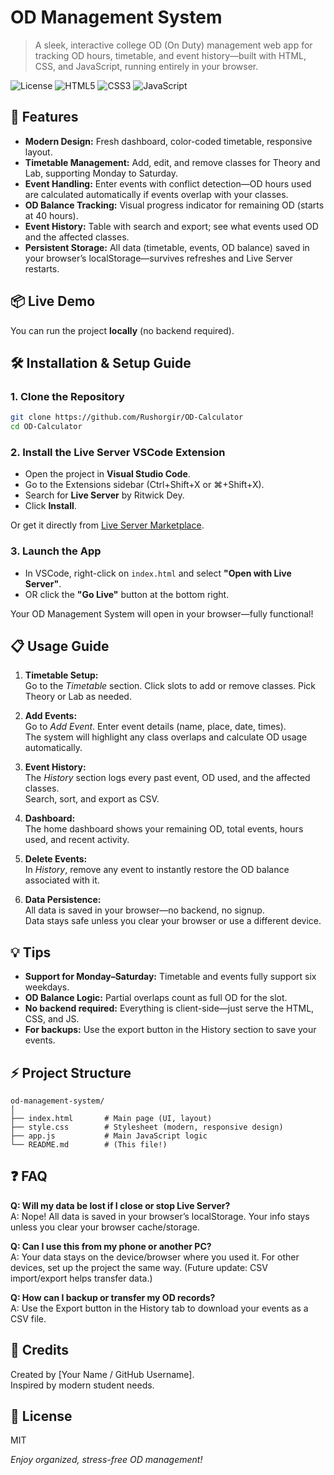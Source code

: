 # OD Management System

> A sleek, interactive college OD (On Duty) management web app for tracking OD hours, timetable, and event history—built with HTML, CSS, and JavaScript, running entirely in your browser.

![License](https://img.shields.io/badge/license-MIT-blue.svg)
![HTML5](https://img.shields.io/badge/-HTML5-E34F26?style=flat&logo=html5&logoColor=white)
![CSS3](https://img.shields.io/badge/-CSS3-1572B6?style=flat&logo=css3&logoColor=white)
![JavaScript](https://img.shields.io/badge/-JavaScript-F7DF1E?style=flat&logo=javascript&logoColor=black)


## 🚀 Features

- **Modern Design:** Fresh dashboard, color-coded timetable, responsive layout.
- **Timetable Management:** Add, edit, and remove classes for Theory and Lab, supporting Monday to Saturday.
- **Event Handling:** Enter events with conflict detection—OD hours used are calculated automatically if events overlap with your classes.
- **OD Balance Tracking:** Visual progress indicator for remaining OD (starts at 40 hours).
- **Event History:** Table with search and export; see what events used OD and the affected classes.
- **Persistent Storage:** All data (timetable, events, OD balance) saved in your browser’s localStorage—survives refreshes and Live Server restarts.

## 📦 Live Demo

You can run the project **locally** (no backend required).

## 🛠️ Installation & Setup Guide

### 1. **Clone the Repository**

```bash
git clone https://github.com/Rushorgir/OD-Calculator
cd OD-Calculator
```

### 2. **Install the Live Server VSCode Extension**

- Open the project in **Visual Studio Code**.
- Go to the Extensions sidebar (Ctrl+Shift+X or ⌘+Shift+X).
- Search for **Live Server** by Ritwick Dey.
- Click **Install**.

Or get it directly from [Live Server Marketplace](https://marketplace.visualstudio.com/items?itemName=ritwickdey.LiveServer).

### 3. **Launch the App**

- In VSCode, right-click on `index.html` and select **"Open with Live Server"**.
- OR click the **"Go Live"** button at the bottom right.

Your OD Management System will open in your browser—fully functional!

## 📋 Usage Guide

1. **Timetable Setup:**  
   Go to the *Timetable* section. Click slots to add or remove classes. Pick Theory or Lab as needed.

2. **Add Events:**  
   Go to *Add Event*. Enter event details (name, place, date, times).  
   The system will highlight any class overlaps and calculate OD usage automatically.

3. **Event History:**  
   The *History* section logs every past event, OD used, and the affected classes.  
   Search, sort, and export as CSV.

4. **Dashboard:**  
   The home dashboard shows your remaining OD, total events, hours used, and recent activity.

5. **Delete Events:**  
   In *History*, remove any event to instantly restore the OD balance associated with it.

6. **Data Persistence:**  
   All data is saved in your browser—no backend, no signup.  
   Data stays safe unless you clear your browser or use a different device.

## 💡 Tips

- **Support for Monday–Saturday:** Timetable and events fully support six weekdays.
- **OD Balance Logic:** Partial overlaps count as full OD for the slot.
- **No backend required:** Everything is client-side—just serve the HTML, CSS, and JS.
- **For backups:** Use the export button in the History section to save your events.

## ⚡️ Project Structure

```
od-management-system/
│
├── index.html       # Main page (UI, layout)
├── style.css        # Stylesheet (modern, responsive design)
├── app.js           # Main JavaScript logic
└── README.md        # (This file!)
```

## ❓ FAQ

**Q: Will my data be lost if I close or stop Live Server?**  
A: Nope! All data is saved in your browser’s localStorage. Your info stays unless you clear your browser cache/storage.

**Q: Can I use this from my phone or another PC?**  
A: Your data stays on the device/browser where you used it. For other devices, set up the project the same way. (Future update: CSV import/export helps transfer data.)

**Q: How can I backup or transfer my OD records?**  
A: Use the Export button in the History tab to download your events as a CSV file.

## 📝 Credits

Created by [Your Name / GitHub Username].  
Inspired by modern student needs.

## 🦄 License

MIT

*Enjoy organized, stress-free OD management!*
